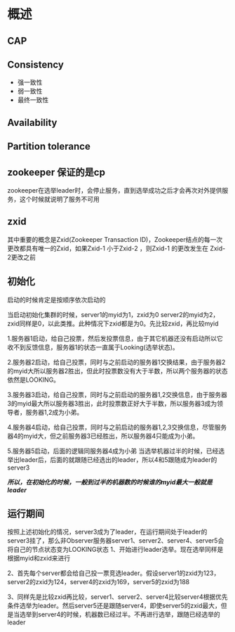 # 概述


## CAP

## Consistency
+ 强一致性
+ 弱一致性
+ 最终一致性  

## Availability

## Partition tolerance


## zookeeper 保证的是cp
zookeeper在选举leader时，会停止服务，直到选举成功之后才会再次对外提供服务，这个时候就说明了服务不可用

## zxid
其中重要的概念是Zxid(Zookeeper Transaction ID)，Zookeeper结点的每一次更改都具有唯一的Zxid，如果Zxid-1 小于Zxid-2 ，则Zxid-1 的更改发生在 Zxid-2更改之前



## 初始化
启动的时候肯定是按顺序依次启动的

当启动初始化集群的时候，server1的myid为1，zxid为0 server2的myid为2，zxid同样是0，以此类推。此种情况下zxid都是为0。先比较zxid，再比较myid

1.服务器1启动，给自己投票，然后发投票信息，由于其它机器还没有启动所以它收不到反馈信息，服务器1的状态一直属于Looking(选举状态)。

2.服务器2启动，给自己投票，同时与之前启动的服务器1交换结果，由于服务器2的myid大所以服务器2胜出，但此时投票数没有大于半数，所以两个服务器的状态依然是LOOKING。

3.服务器3启动，给自己投票，同时与之前启动的服务器1,2交换信息，由于服务器3的myid最大所以服务器3胜出，此时投票数正好大于半数，所以服务器3成为领导者，服务器1,2成为小弟。

4.服务器4启动，给自己投票，同时与之前启动的服务器1,2,3交换信息，尽管服务器4的myid大，但之前服务器3已经胜出，所以服务器4只能成为小弟。

5.服务器5启动，后面的逻辑同服务器4成为小弟
当选举机器过半的时候，已经选举出leader后，后面的就跟随已经选出的leader，所以4和5跟随成为leader的server3

***所以，在初始化的时候，一般到过半的机器数的时候谁的myid最大一般就是leader***

## 运行期间
按照上述初始化的情况，server3成为了leader，在运行期间处于leader的server3挂了，那么非Observer服务器server1、server2、server4、server5会将自己的节点状态变为LOOKING状态
1、开始进行leader选举。现在选举同样是根据myid和zxid来进行

2、首先每个server都会给自己投一票竞选leader。假设server1的zxid为123，server2的zxid为124，server4的zxid为169，server5的zxid为188

3、同样先是比较zxid再比较，server1、server2、server4比较server4根据优先条件选举为leader。然后server5还是跟随server4，即使server5的zxid最大，但是当选举到server4的时候，机器数已经过半。不再进行选举，跟随已经选举的leader